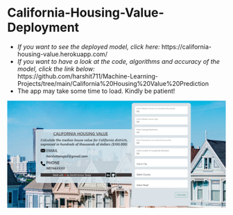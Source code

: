 # California-Housing-Value-Deployment
<ul>
<li><i>If you want to see the deployed model, click here: </i>https://california-housing-value.herokuapp.com/</li>
<li><i>If you want to have a look at the code, algorithms and accuracy of the model, click the link below: </i></li>
https://github.com/harshit711/Machine-Learning-Projects/tree/main/California%20Housing%20Value%20Prediction
  <li>The app may take some time to load. Kindly be patient!</li>
</ul>
<img src="https://github.com/harshit711/California-Housing-Value-Deployment/blob/main/Readme%20Files/Website.png" alt="website">
